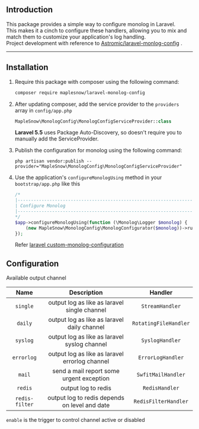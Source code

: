 ## Introduction

This package provides a simple way to configure monolog in Laravel.  
This makes it a cinch to configure these handlers, allowing you to mix and match them to customize your application's log handling.  
Project development with reference to [Astromic/laravel-monlog-config](https://github.com/Astrotomic/laravel-monolog-config) .

-----

## Installation

1. Require this package with composer using the following command:

    ```bash
    composer require maplesnow/laravel-monolog-config
    ```

2. After updating composer, add the service provider to the `providers` array in `config/app.php`

    ```php
    MapleSnow\MonologConfig\MonologConfigServiceProvider::class
    ```

    **Laravel 5.5** uses Package Auto-Discovery, so doesn't require you to manually add the ServiceProvider.

3. Publish the configuration for monolog using the following command:

    ```
    php artisan vendor:publish --provider="MapleSnow\MonologConfig\MonologConfigServiceProvider"
    ```

4. Use the application's `configureMonologUsing` method in your `bootstrap/app.php` like this
    
    ```php
    /*
    |--------------------------------------------------------------------------
    | Configure Monolog
    |--------------------------------------------------------------------------
    */
    $app->configureMonologUsing(function (\Monolog\Logger $monolog) {
        (new MapleSnow\MonologConfig\MonologConfigurator($monolog))->run();
    });

    ```

    Refer [laravel custom-monolog-configuration](https://laravel.com/docs/5.5/errors#custom-monolog-configuration)

## Configuration

Available output channel  

| Name      | Description | Handler |
| :------:  | :-----:  | :-----: |
| `single`  | output log as like as laravel single channel | `StreamHandler` |
| `daily`   | output log as like as laravel daily channel | `RotatingFileHandler` |
| `syslog`  | output log as like as laravel syslog channel | `SyslogHandler` |
| `errorlog`| output log as like as laravel errorlog channel | `ErrorLogHandler` |
| `mail`    | send a mail report some urgent exception  | `SwfitMailHandler` |
| `redis`   |  output log to redis  | `RedisHandler` |
| `redis-filter` |  output log to redis depends on level and date |  `RedisFilterHandler` |

`enable` is the trigger to control channel active or disabled
